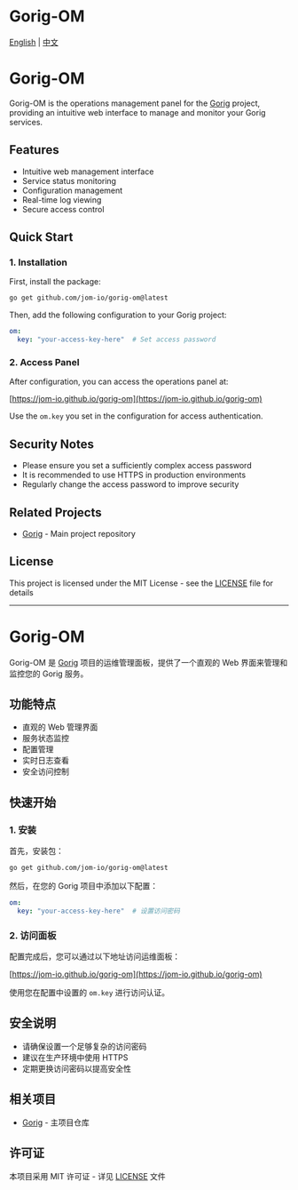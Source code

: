 # Gorig-OM

[English](#english) | [中文](#chinese)

<a id="english"></a>
# Gorig-OM

Gorig-OM is the operations management panel for the [Gorig](https://github.com/jom-io/gorig) project, providing an intuitive web interface to manage and monitor your Gorig services.

## Features

- Intuitive web management interface
- Service status monitoring
- Configuration management
- Real-time log viewing
- Secure access control

## Quick Start

### 1. Installation

First, install the package:

```bash
go get github.com/jom-io/gorig-om@latest
```

Then, add the following configuration to your Gorig project:

```yaml
om:
  key: "your-access-key-here"  # Set access password
```

### 2. Access Panel

After configuration, you can access the operations panel at:

[https://jom-io.github.io/gorig-om](https://jom-io.github.io/gorig-om)

Use the `om.key` you set in the configuration for access authentication.

## Security Notes

- Please ensure you set a sufficiently complex access password
- It is recommended to use HTTPS in production environments
- Regularly change the access password to improve security

## Related Projects

- [Gorig](https://github.com/jom-io/gorig) - Main project repository

## License

This project is licensed under the MIT License - see the [LICENSE](LICENSE) file for details

---

<a id="chinese"></a>
# Gorig-OM

Gorig-OM 是 [Gorig](https://github.com/jom-io/gorig) 项目的运维管理面板，提供了一个直观的 Web 界面来管理和监控您的 Gorig 服务。

## 功能特点

- 直观的 Web 管理界面
- 服务状态监控
- 配置管理
- 实时日志查看
- 安全访问控制

## 快速开始

### 1. 安装

首先，安装包：

```bash
go get github.com/jom-io/gorig-om@latest
```

然后，在您的 Gorig 项目中添加以下配置：

```yaml
om:
  key: "your-access-key-here"  # 设置访问密码
```

### 2. 访问面板

配置完成后，您可以通过以下地址访问运维面板：

[https://jom-io.github.io/gorig-om](https://jom-io.github.io/gorig-om)

使用您在配置中设置的 `om.key` 进行访问认证。

## 安全说明

- 请确保设置一个足够复杂的访问密码
- 建议在生产环境中使用 HTTPS
- 定期更换访问密码以提高安全性

## 相关项目

- [Gorig](https://github.com/jom-io/gorig) - 主项目仓库

## 许可证

本项目采用 MIT 许可证 - 详见 [LICENSE](LICENSE) 文件 